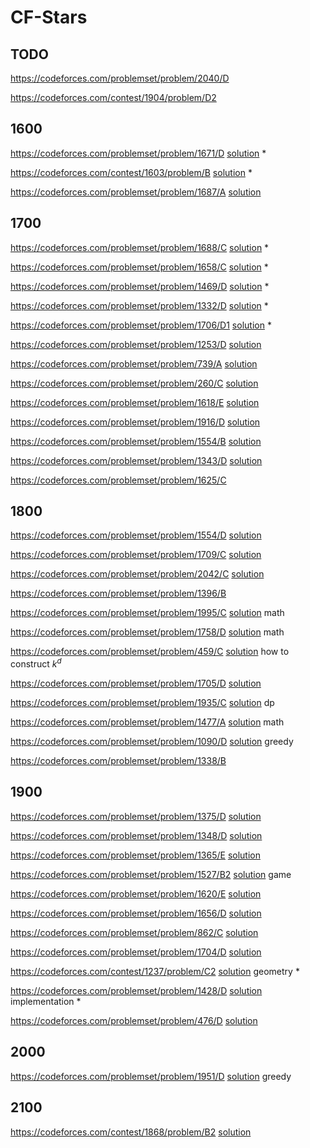 # CF-Stars

## TODO
https://codeforces.com/problemset/problem/2040/D

https://codeforces.com/contest/1904/problem/D2

## 1600
https://codeforces.com/problemset/problem/1671/D [solution](https://zhuanlan.zhihu.com/p/503401313) *
 
https://codeforces.com/contest/1603/problem/B [solution](https://codeforces.com/blog/entry/96460) *

https://codeforces.com/problemset/problem/1687/A [solution](https://www.bilibili.com/opus/727487921631789109)

## 1700
https://codeforces.com/problemset/problem/1688/C [solution](https://blog.csdn.net/weixin_61904259/article/details/125789252) *

https://codeforces.com/problemset/problem/1658/C [solution](https://www.acwing.com/solution/content/166734/) *

https://codeforces.com/problemset/problem/1469/D [solution](https://www.acwing.com/solution/content/171257/) * 

https://codeforces.com/problemset/problem/1332/D [solution](https://blog.csdn.net/Littlewhite520/article/details/105244608) *

https://codeforces.com/problemset/problem/1706/D1 [solution](https://blog.csdn.net/qq_45554473/article/details/127872291) *

https://codeforces.com/problemset/problem/1253/D [solution](https://blog.csdn.net/ZCMU_2024/article/details/103180498)

https://codeforces.com/problemset/problem/739/A [solution](https://blog.csdn.net/V5ZSQ/article/details/79859483)

https://codeforces.com/problemset/problem/260/C [solution](https://blog.csdn.net/qq_41289920/article/details/84075493)

https://codeforces.com/problemset/problem/1618/E [solution](https://www.acwing.com/solution/content/167129/)

https://codeforces.com/problemset/problem/1916/D [solution](https://blog.csdn.net/m0_59954214/article/details/138723629)

https://codeforces.com/problemset/problem/1554/B [solution](https://blog.csdn.net/INGg__/article/details/119299898)

https://codeforces.com/problemset/problem/1343/D [solution](https://blog.csdn.net/qq_45458915/article/details/105682206)

https://codeforces.com/problemset/problem/1625/C

## 1800
https://codeforces.com/problemset/problem/1554/D [solution](https://blog.csdn.net/m0_51780913/article/details/120266317)

https://codeforces.com/problemset/problem/1709/C [solution](https://blog.csdn.net/QQ2530063577/article/details/125942093)

https://codeforces.com/problemset/problem/2042/C [solution](https://www.cnblogs.com/NIYAXIMEN/p/18590793)

https://codeforces.com/problemset/problem/1396/B

https://codeforces.com/problemset/problem/1995/C [solution](https://www.cnblogs.com/luckyblock/p/18319949#c) math

https://codeforces.com/problemset/problem/1758/D [solution](https://blog.csdn.net/weixin_40986490/article/details/128151197) math

https://codeforces.com/problemset/problem/459/C [solution](https://www.cnblogs.com/KirinSB/p/10375794.html) how to construct $k^d$

https://codeforces.com/problemset/problem/1705/D [solution](https://www.cnblogs.com/cjjsb/p/16578319.html#d-mark-and-lightbulbs)

https://codeforces.com/problemset/problem/1935/C [solution](https://www.acwing.com/solution/content/249004/) dp

https://codeforces.com/problemset/problem/1477/A [solution](https://blog.csdn.net/zzq0523/article/details/113777886) math

https://codeforces.com/problemset/problem/1090/D [solution](https://www.cnblogs.com/dilthey/p/10092161.html) greedy

https://codeforces.com/problemset/problem/1338/B

## 1900
https://codeforces.com/problemset/problem/1375/D [solution](https://blog.csdn.net/tomjobs/article/details/107147334)

https://codeforces.com/problemset/problem/1348/D [solution](https://blog.csdn.net/starlet_kiss/article/details/105899735)

https://codeforces.com/problemset/problem/1365/E [solution](https://blog.csdn.net/mrcrack/article/details/106635598)

https://codeforces.com/problemset/problem/1527/B2 [solution](https://www.cnblogs.com/TheRoadToTheGold/p/15254112.html) game

https://codeforces.com/problemset/problem/1620/E [solution](https://blog.csdn.net/SGDBS233/article/details/122936964)

https://codeforces.com/problemset/problem/1656/D [solution](https://blog.csdn.net/weixin_43823753/article/details/123744243)

https://codeforces.com/problemset/problem/862/C [solution](https://blog.csdn.net/lj130lj/article/details/78629481)

https://codeforces.com/problemset/problem/1704/D [solution](https://blog.csdn.net/Bananaaay/article/details/126097699)

https://codeforces.com/contest/1237/problem/C2 [solution](https://blog.csdn.net/weixin_44751481/article/details/102604601) geometry *

https://codeforces.com/problemset/problem/1428/D [solution](https://blog.csdn.net/tongjingqi_/article/details/109146192) implementation *

https://codeforces.com/problemset/problem/476/D [solution](https://www.cnblogs.com/kewowlo/p/4088328.html)

## 2000
https://codeforces.com/problemset/problem/1951/D [solution](https://www.cnblogs.com/qiujianACM/p/18120234) greedy

## 2100
https://codeforces.com/contest/1868/problem/B2 [solution](https://www.cnblogs.com/cjjsb/p/17694388.html)

